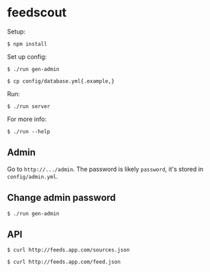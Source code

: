 # feedscout

Setup:

    $ npm install

Set up config:

    $ ./run gen-admin

    $ cp config/database.yml{.example,}

Run:

    $ ./run server

For more info:

    $ ./run --help

Admin
-----

Go to `http://.../admin`. The password is likely `password`, it's stored in 
`config/admin.yml`.

Change admin password
---------------------

    $ ./run gen-admin

API
---

    $ curl http://feeds.app.com/sources.json

    $ curl http://feeds.app.com/feed.json
